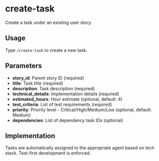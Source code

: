 # create-task

Create a task under an existing user story.

## Usage

Type `/create-task` to create a new task.

## Parameters

- **story_id**: Parent story ID (required)
- **title**: Task title (required)
- **description**: Task description (required)
- **technical_details**: Implementation details (required)
- **estimated_hours**: Hour estimate (optional, default: 4)
- **test_criteria**: List of test requirements (required)
- **priority**: Priority level - Critical/High/Medium/Low (optional, default: Medium)
- **dependencies**: List of dependency task IDs (optional)

## Implementation

Tasks are automatically assigned to the appropriate agent based on tech stack. Test-first development is enforced.
